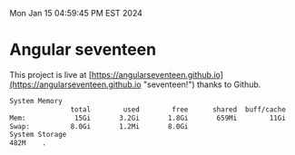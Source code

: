 Mon Jan 15 04:59:45 PM EST 2024

# Angular seventeen


This project is live at [https://angularseventeen.github.io](https://angularseventeen.github.io "seventeen!") thanks to Github.

```bash
System Memory
               total        used        free      shared  buff/cache   available
Mem:            15Gi       3.2Gi       1.8Gi       659Mi        11Gi        12Gi
Swap:          8.0Gi       1.2Mi       8.0Gi
System Storage
482M	.
